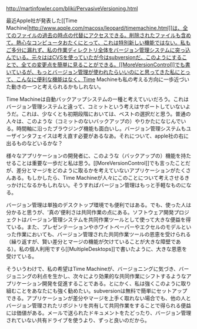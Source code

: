 http://martinfowler.com/bliki/PervasiveVersioning.html

最近Apple社が発表した[[Time Machine|http://www.apple.com/macosx/leopard/timemachine.html]]は、全てのファイルの過去の時点の代替にアクセスできる。削除されたファイルも含めて。熱心なコンピュータおたくにとって、これは特別新しい機能ではない。私もご多分に漏れず、私の作業ディレクトリ全体をバージョン管理システムに突っ込んでいる。元々ははCVSを使っていたが今はsubversionだ。このようにすることで、全ての変更点を簡単に見ることができる。[[MoreVersionControl]]でも書いているが、もっとバージョン管理が使われたらいいのにと思ってきた私にとって、こんなに便利な機能はなく、Time Machineも私の考える方向に一歩近づいた動きの一つと考えられるかもしれない。

Time Machineは自動バックアップシステムの一種と考えていいだろう。これはバージョン管理システムと違って、コミットという考えはサポートしていないようだ。これは、少なくとも初期段階においては、ベストの選択だと思う。普通の人々は、このような（コミットのないバックアップの）やりかたになじんでいる。時間軸に沿ったブラウジング機能も面白いし。バージョン管理システムもユーザインタフェイスは考え直す必要があるなあ。それについて、apple社の右に出るものなどいるかな？

様々なアプリケーションの開発者に、このような（バックアップの）機能を持たせることは重要な一歩だと私は思う。[[MoreVersionControl]]でも言ったことだが、差分とマージをどのように取るかを考えていないアプリケーションがたくさんある。もしかしたら、Time Machineが人々にこのことについて考えさせるきっかけになるかもしれない。そうすればバージョン管理はもっと手軽なものになる。

バージョン管理は単独のデスクトップ環境でも便利ではある。でも、使った人は分かると思うが、'真の'便利さは共同作業の点にある。ソフトウェア開発プロジェクトはバージョン管理システムを共同作業ツールとして使って大きな便益を得ている。また、プレゼンテーションやホワイトペーパーやエクセルのモデルといった作業においても、バージョン管理された共同作業ツールの恩恵を受けられる（繰り返すが、賢い差分とマージの機能が欠けていることが大きな障壁である）。私の個人利用ですら[[MultipleDesktops]]で書いたように、大きな恩恵を受けている。

そういうわけで、私の希望はTime Machineが、バージョニングに気づき、バージョニングの利点を生かし、次々により効果的な共同作業にシフトするようなアプリケーション開発を促進することである。とにかく、私は強くこのように取り組むことをあなたにも強く勧めたい。subversionは無料で簡単にセットアップできる。アプリケーションが差分やマージを上手く取れない場合でも、他の人とバージョン管理されたリポジトリを共有して共同作業をすることで得られる便益には価値がある。メールで送られたドキュメントをたどったり、バージョン管理されていない共有ドライブを使うより、ずっと良いのだから。
